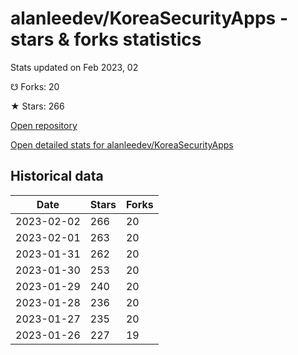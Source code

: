 # alanleedev/KoreaSecurityApps - stars & forks statistics

Stats updated on Feb 2023, 02

☋ Forks: 20

★ Stars: 266

[Open repository](https://github.com/alanleedev/KoreaSecurityApps)

[Open detailed stats for alanleedev/KoreaSecurityApps](https://reviewgithub.com/rep/alanleedev/KoreaSecurityApps)

## Historical data
| Date | Stars | Forks |
|------|-------|-------|
| 2023-02-02 | 266 | 20 | 
| 2023-02-01 | 263 | 20 | 
| 2023-01-31 | 262 | 20 | 
| 2023-01-30 | 253 | 20 | 
| 2023-01-29 | 240 | 20 | 
| 2023-01-28 | 236 | 20 | 
| 2023-01-27 | 235 | 20 | 
| 2023-01-26 | 227 | 19 | 

